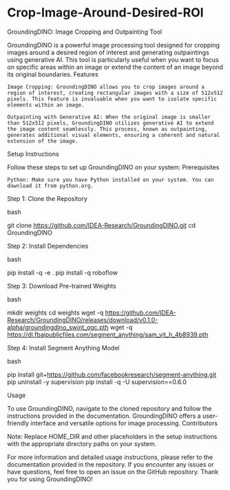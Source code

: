 # Crop-Image-Around-Desired-ROI
GroundingDINO: Image Cropping and Outpainting Tool

GroundingDINO is a powerful image processing tool designed for cropping images around a desired region of interest and generating outpaintings using generative AI. This tool is particularly useful when you want to focus on specific areas within an image or extend the content of an image beyond its original boundaries.
Features

    Image Cropping: GroundingDINO allows you to crop images around a region of interest, creating rectangular images with a size of 512x512 pixels. This feature is invaluable when you want to isolate specific elements within an image.

    Outpainting with Generative AI: When the original image is smaller than 512x512 pixels, GroundingDINO utilizes generative AI to extend the image content seamlessly. This process, known as outpainting, generates additional visual elements, ensuring a coherent and natural extension of the image.

Setup Instructions

Follow these steps to set up GroundingDINO on your system:
Prerequisites

    Python: Make sure you have Python installed on your system. You can download it from python.org.

Step 1: Clone the Repository

bash

git clone https://github.com/IDEA-Research/GroundingDINO.git
cd GroundingDINO

Step 2: Install Dependencies

bash

pip install -q -e .
pip install -q roboflow

Step 3: Download Pre-trained Weights

bash

mkdir weights
cd weights
wget -q https://github.com/IDEA-Research/GroundingDINO/releases/download/v0.1.0-alpha/groundingdino_swint_ogc.pth
wget -q https://dl.fbaipublicfiles.com/segment_anything/sam_vit_h_4b8939.pth

Step 4: Install Segment Anything Model

bash

pip install git+https://github.com/facebookresearch/segment-anything.git
pip uninstall -y supervision
pip install -q -U supervision==0.6.0

Usage

To use GroundingDINO, navigate to the cloned repository and follow the instructions provided in the documentation. GroundingDINO offers a user-friendly interface and versatile options for image processing.
Contributors



Note: Replace HOME_DIR and other placeholders in the setup instructions with the appropriate directory paths on your system.

For more information and detailed usage instructions, please refer to the documentation provided in the repository. If you encounter any issues or have questions, feel free to open an issue on the GitHub repository. Thank you for using GroundingDINO!
